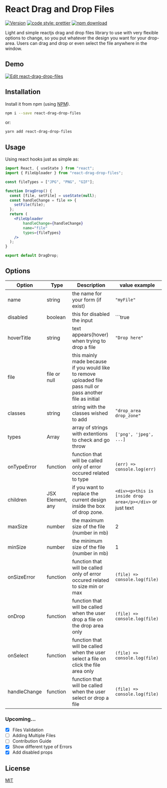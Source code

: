 # React Drag and Drop Files


[![Version](http://img.shields.io/npm/v/react-drag-drop-files.svg)](https://www.npmjs.org/package/react-drag-drop-files) [![code style: prettier](https://img.shields.io/badge/code_style-prettier-ff69b4.svg)](https://github.com/prettier/prettier) [![npm download][download-image]][download-url] 

[download-image]: https://img.shields.io/npm/dm/react-drag-drop-files.svg?style=flat-square
[download-url]: https://npmjs.org/package/react-drag-drop-files


Light and simple reactjs drag and drop files library to use with very flexible options to change, so you put whatever the design you want for your drop-area. Users can drag and drop or even select the file anywhere in the window.

## Demo

[![Edit react-drag-drop-files](https://codesandbox.io/static/img/play-codesandbox.svg)](https://codesandbox.io/s/react-drag-drop-files-sghbp)
## Installation
Install it from npm (using [NPM](http://webpack.github.io/)).

```bash
npm i --save react-drag-drop-files
```

or:

```bash
yarn add react-drag-drop-files
```

## Usage
Using react hooks just as simple as:

```jsx static
import React, { useState } from "react";
import { FileUploader } from "react-drag-drop-files";

const fileTypes = ["JPG", "PNG", "GIF"];

function DragDrop() {
  const [file, setFile] = useState(null);
  const handleChange = file => {
    setFile(file);
  };
  return (
    <FileUploader 
        handleChange={handleChange} 
        name="file" 
        types={fileTypes} 
    />
  );
}

export default DragDrop;
```

## Options


Option | Type | Description | value example
--- | --- | --- | ---
name | string | the name for your form (if exist) | ```"myFile"```
disabled | boolean | this for disabled the input | ```true | false```
hoverTitle | string | text appears(hover) when trying to drop a file | ```"Drop here"```
file | file or null | this mainly made because if you would like to remove uploaded file pass null or pass another file as initial | 
classes | string | string with the classes wished to add | ```"drop_area drop_zone"```
types | Array<strings> | array of strings with extentions to check and go throw | ```['png', 'jpeg', ...]```
onTypeError | function | function that will be called only of error occured related to type | ```(err) => console.log(err)```
children | JSX Element, any | if you want to replace the current design inside the box of drop zone. | ```<div><p>this is inside drop area</p></div>``` or just text
maxSize | number | the maximum size of the file (number in mb) | 2
minSize | number | the minimum size of the file (number in mb) | 1
onSizeError | function | function that will be called only of error occured related to size min or max | ```(file) => console.log(file)```
onDrop | function | function that will be called when the user drop a file on the drop area only | ```(file) => console.log(file)```
onSelect | function | function that will be called when the user select a file on click the file area only | ```(file) => console.log(file)```
handleChange | function | function that will be called when the user select or drop a file | ```(file) => console.log(file)```

### Upcoming...

- [x] Files Validation
- [ ] Adding Multiple Files
- [ ] Contribution Guide
- [x] Show different type of Errors
- [x] Add disabled props
## License
[MIT](https://choosealicense.com/licenses/mit/)

